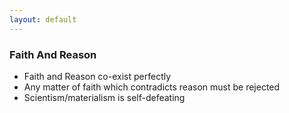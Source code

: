```yaml
---
layout: default
---
```


### Faith And Reason

- Faith and Reason co-exist perfectly
- Any matter of faith which contradicts reason must be rejected
- Scientism/materialism is self-defeating